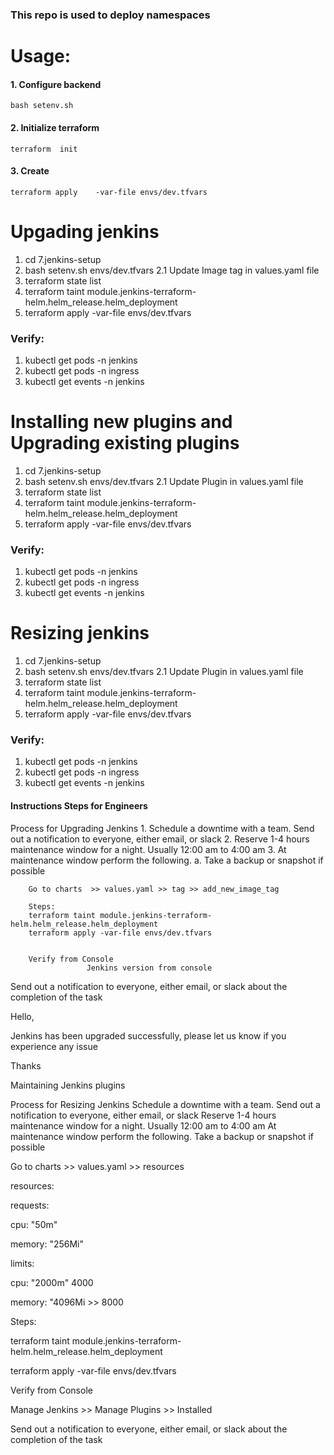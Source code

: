 ### This repo is used to deploy namespaces


# Usage: 

#### 1. Configure backend
```
bash setenv.sh
```

#### 2. Initialize terraform 
```
terraform  init 
```
#### 3. Create 
```
terraform apply    -var-file envs/dev.tfvars      
```


# Upgading jenkins 
1. cd 7.jenkins-setup
2. bash setenv.sh  envs/dev.tfvars 
2.1 Update Image tag in values.yaml file
3. terraform state list 
4. terraform taint module.jenkins-terraform-helm.helm_release.helm_deployment
5. terraform apply -var-file envs/dev.tfvars 

### Verify:
1. kubectl get pods -n jenkins 
2. kubectl get pods -n ingress 
3. kubectl get events -n jenkins 



# Installing new plugins and Upgrading existing plugins
1. cd 7.jenkins-setup
2. bash setenv.sh  envs/dev.tfvars 
2.1 Update Plugin  in values.yaml file
3. terraform state list 
4. terraform taint module.jenkins-terraform-helm.helm_release.helm_deployment
5. terraform apply -var-file envs/dev.tfvars 

### Verify:
1. kubectl get pods -n jenkins 
2. kubectl get pods -n ingress 
3. kubectl get events -n jenkins 



# Resizing jenkins
1. cd 7.jenkins-setup
2. bash setenv.sh  envs/dev.tfvars 
2.1 Update Plugin  in values.yaml file
3. terraform state list 
4. terraform taint module.jenkins-terraform-helm.helm_release.helm_deployment
5. terraform apply -var-file envs/dev.tfvars 

### Verify:
1. kubectl get pods -n jenkins 
2. kubectl get pods -n ingress 
3. kubectl get events -n jenkins 












#### Instructions Steps for Engineers 
Process for Upgrading Jenkins
	1. Schedule a downtime with a team. Send out a notification to everyone, either email, or slack
	2. Reserve 1-4 hours maintenance window for a night. Usually 12:00 am to 4:00 am 
	3. At maintenance window perform the following.
		a. Take a backup or snapshot if possible 
		
		Go to charts  >> values.yaml >> tag >> add_new_image_tag
		
		Steps: 
		terraform taint module.jenkins-terraform-helm.helm_release.helm_deployment
		terraform apply -var-file envs/dev.tfvars
		
		
		Verify from Console
                     Jenkins version from console 

		
Send out a notification to everyone, either email, or slack about the completion of the task

Hello, 

Jenkins has been upgraded successfully, please let us know if you experience any issue 

Thanks


Maintaining Jenkins plugins




Process for Resizing Jenkins
Schedule a downtime with a team. Send out a notification to everyone, either email, or slack
Reserve 1-4 hours maintenance window for a night. Usually 12:00 am to 4:00 am
At maintenance window perform the following.
Take a backup or snapshot if possible
 

Go to charts  >> values.yaml >> resources

 

resources:

requests:

cpu: "50m"

memory: "256Mi"

limits:

cpu: "2000m"         4000

memory: "4096Mi  >>  8000

 

Steps:

terraform taint module.jenkins-terraform-helm.helm_release.helm_deployment

terraform apply -var-file envs/dev.tfvars

 

 

Verify from Console

Manage Jenkins >> Manage Plugins >> Installed

 

Send out a notification to everyone, either email, or slack about the completion of the task





















